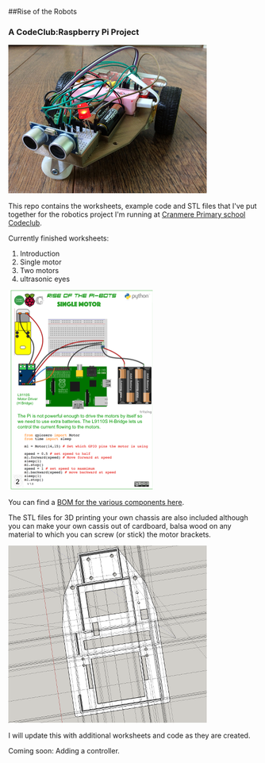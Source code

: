 ##Rise of the Robots
### A CodeClub:Raspberry Pi Project

![alt tag](https://raw.githubusercontent.com/topshed/PiBots/master/images/bot1.JPG)

This repo contains the worksheets, example code and STL files that I've put together for the robotics project I'm running at [Cranmere Primary school](http://www.cranmereprimary.org.uk/) [Codeclub](https://www.codeclub.org.uk/).  


Currently finished worksheets:

1) Introduction
2) Single motor
3) Two motors
4) ultrasonic eyes

![alt tag](https://raw.githubusercontent.com/topshed/PiBots/master/images/motors.png)

You can find a [BOM for the various components here](http://richardhayler.blogspot.co.uk/2015/12/bom-for-sub-15-raspberry-pi-robot.html).

The STL files for 3D printing your own chassis are also included although you can make your own cassis out of cardboard, balsa wood on any material to which you can screw (or stick) the motor brackets.  

![alt tag](https://raw.githubusercontent.com/topshed/PiBots/master/images/chassis-sketchup.png)

I will update this with additional worksheets and code as they are created.

Coming soon: Adding a controller.